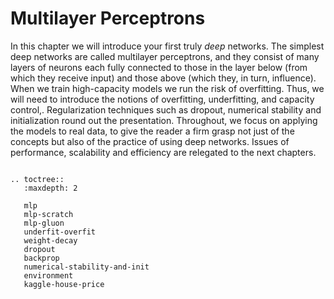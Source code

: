 # Multilayer Perceptrons

In this chapter we will introduce your first truly *deep* networks. The simplest deep networks are called multilayer perceptrons, and they consist of many layers of neurons each fully connected to those in the layer below (from which they receive input) and those above (which they, in turn, influence).
When we train high-capacity models we run the risk of overfitting. Thus, we will need to introduce the notions of overfitting, underfitting, and capacity control,. Regularization techniques such as dropout, numerical stability and initialization round out the presentation. Throughout, we focus on applying the models to real data, to give the reader a firm grasp not just of the concepts but also of the practice of using deep networks. Issues of performance, scalability and efficiency are relegated to the next chapters.

```eval_rst

.. toctree::
   :maxdepth: 2

   mlp
   mlp-scratch
   mlp-gluon
   underfit-overfit
   weight-decay
   dropout
   backprop
   numerical-stability-and-init
   environment
   kaggle-house-price
```
